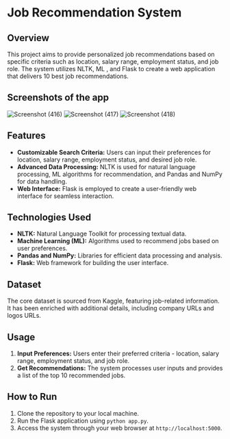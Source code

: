 # Job Recommendation System

## Overview

This project aims to provide personalized job recommendations based on specific criteria such as location, salary range, employment status, and job role. The system utilizes NLTK, ML , and Flask to create a web application that delivers 10 best job recommendations.

## Screenshots of the app
![Screenshot (416)](https://github.com/Upendra2003/JobRecommendationSystem/assets/96371563/7aeb9703-f907-455e-ae13-bfd244b341b7)
![Screenshot (417)](https://github.com/Upendra2003/JobRecommendationSystem/assets/96371563/65dd21cc-c9bf-4e63-8598-458e5e158613)
![Screenshot (418)](https://github.com/Upendra2003/JobRecommendationSystem/assets/96371563/0153580a-d151-43f7-a543-daf946cd43e4)


## Features

- **Customizable Search Criteria:** Users can input their preferences for location, salary range, employment status, and desired job role.
- **Advanced Data Processing:** NLTK is used for natural language processing, ML algorithms for recommendation, and Pandas and NumPy for data handling.
- **Web Interface:** Flask is employed to create a user-friendly web interface for seamless interaction.

## Technologies Used

- **NLTK:** Natural Language Toolkit for processing textual data.
- **Machine Learning (ML):** Algorithms used to recommend jobs based on user preferences.
- **Pandas and NumPy:** Libraries for efficient data processing and analysis.
- **Flask:** Web framework for building the user interface.

## Dataset

The core dataset is sourced from Kaggle, featuring job-related information. It has been enriched with additional details, including company URLs and logos URLs.

## Usage

1. **Input Preferences:** Users enter their preferred criteria - location, salary range, employment status, and job role.
2. **Get Recommendations:** The system processes user inputs and provides a list of the top 10 recommended jobs.

## How to Run

1. Clone the repository to your local machine.
2. Run the Flask application using `python app.py`.
3. Access the system through your web browser at `http://localhost:5000`.
